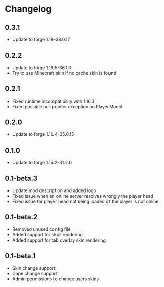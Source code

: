 # Changelog

## 0.3.1
- Update to forge 1.18-38.0.17

## 0.2.2
- Update to forge 1.16.5-36.1.0
- Try to use Minecraft skin if no cache skin is found

## 0.2.1
- Fixed runtime incompatibility with 1.16.3
- Fixed possible null pointer exception on PlayerModel

## 0.2.0
- Update to forge 1.16.4-35.0.15

## 0.1.0
- Update to forge 1.15.2-31.2.0

## 0.1-beta.3
- Update mod description and added logo
- Fixed issue when an online server resolves wrongly the player head
- Fixed issue for player head not being loaded of the player is not online

## 0.1-beta.2
- Removed unused config file
- Added support for skull rendering
- Added support for tab overlay skin rendering

## 0.1-beta.1
- Skin change support
- Cape change support
- Admin permissions to change users skins

